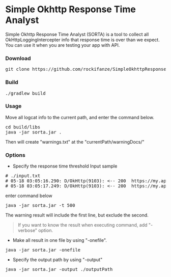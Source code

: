 # Simple Okhttp Response Time Analyst

Simple Okhttp Response Time Analyst (SORTA) is a tool to collect all OkHttpLoggingIntercepter info that response time is over than we expect.
You can use it when you are testing your app with API. 


### Download
<pre>git clone https://github.com/rockifanze/SimpleOkhttpResponseTimeAnalyst.git</pre>

### Build
<pre>
./gradlew build
</pre>
### Usage
Move all logcat info to the current path, and enter the command below.
<pre>
cd build/libs
java -jar sorta.jar .
</pre>
Then will create "warnings.txt" at the "currentPath/warningDocs/"

### Options

- Specify the response time threshold
Input sample
<pre>
# ./input.txt
# 05-18 03:05:16.290: D/OkHttp(9103): <-- 200  https://my.api.com/profile/me (834ms)
# 05-18 03:05:17.249: D/OkHttp(9103): <-- 200  https://my.api.com/comment/list?post_id=670 (218ms)
</pre>
enter command below
<pre>
java -jar sorta.jar -t 500
</pre>
The warning result will include the first line, but exclude the second.
> If you want to know the result when executing command, add "-verbose" option.

- Make all result in one file by using "-onefile". 
<pre>
java -jar sorta.jar -onefile
</pre>

- Specify the output path by using "-output"
<pre>
java -jar sorta.jar -output ./outputPath
</pre>

